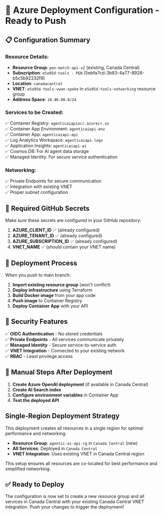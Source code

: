 # 🚀 Azure Deployment Configuration - Ready to Push

## 📋 Configuration Summary

### **Resource Details:**
- **Resource Group**: `pen-match-api-v2` (existing, Canada Central)
- **Subscription**: `e5a95d-tools - PEN` (5ebfa7cd-3b83-4a77-8928-b5c5b92232f9)
- **Location**: `canadacentral`
- **VNET**: `e5a95d-tools-vwan-spoke` in `e5a95d-tools-networking` resource group
- **Address Space**: `10.46.90.0/24`

### **Services to be Created:**
✅ Container Registry: `agenticaiapiacr.azurecr.io`  
✅ Container App Environment: `agenticaiapi-env`  
✅ Container App: `agenticaiapi-api`  
✅ Log Analytics Workspace: `agenticaiapi-logs`  
✅ Application Insights: `agenticaiapi-ai`  
✅ Cosmos DB: For AI agent data storage  
✅ Managed Identity: For secure service authentication  

### **Networking:**
✅ Private Endpoints for secure communication  
✅ Integration with existing VNET  
✅ Proper subnet configuration  

## 🔧 Required GitHub Secrets

Make sure these secrets are configured in your GitHub repository:

1. **AZURE_CLIENT_ID** ✅ (already configured)
2. **AZURE_TENANT_ID** ✅ (already configured)
3. **AZURE_SUBSCRIPTION_ID** ✅ (already configured)
4. **VNET_NAME** ✅ (should contain your VNET name)

## 🚀 Deployment Process

When you push to main branch:

1. **Import existing resource group** (won't conflict)
2. **Deploy infrastructure** using Terraform
3. **Build Docker image** from your app code
4. **Push image** to Container Registry
5. **Deploy Container App** with your API

## 🔐 Security Features

✅ **OIDC Authentication** - No stored credentials  
✅ **Private Endpoints** - All services communicate privately  
✅ **Managed Identity** - Secure service-to-service auth  
✅ **VNET Integration** - Connected to your existing network  
✅ **RBAC** - Least privilege access  

## 📝 Manual Steps After Deployment

1. **Create Azure OpenAI deployment** (if available in Canada Central)
2. **Create AI Search index** 
3. **Configure environment variables** in Container App
4. **Test the deployed API**

## Single-Region Deployment Strategy

This deployment creates all resources in a single region for optimal performance and networking:

- **Resource Group**: `agentic-ai-api-rg` in `Canada Central` (new)
- **All Services**: Deployed in `Canada Central` 
- **VNET Integration**: Uses existing VNET in Canada Central region

This setup ensures all resources are co-located for best performance and simplified networking.

## ✅ Ready to Deploy

The configuration is now set to create a new resource group and all services in Canada Central with your existing Canada Central VNET integration. 
Push your changes to trigger the deployment!